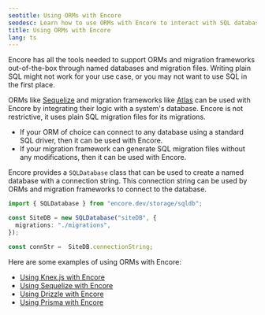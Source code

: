 ```yaml
---
seotitle: Using ORMs with Encore
seodesc: Learn how to use ORMs with Encore to interact with SQL databases.
title: Using ORMs with Encore
lang: ts
---
```


Encore has all the tools needed to support ORMs and migration frameworks out-of-the-box through named databases and migration files. Writing plain SQL might not work for your use case, or you may not want to use SQL in the first place.

ORMs like [Sequelize](https://sequelize.org/) and migration frameworks like [Atlas](https://atlasgo.io/) can be used with Encore by integrating their logic with a system's database. Encore is not restrictive, it uses plain SQL migration files for its migrations.

* If your ORM of choice can connect to any database using a standard SQL driver, then it can be used with Encore.
* If your migration framework can generate SQL migration files without any modifications, then it can be used with Encore.

Encore provides a `SQLDatabase` class that can be used to create a named database with a connection string. This connection string can be used by ORMs and migration frameworks to connect to the database.

```typescript
import { SQLDatabase } from "encore.dev/storage/sqldb";

const SiteDB = new SQLDatabase("siteDB", {
  migrations: "./migrations",
});

const connStr =  SiteDB.connectionString;
```

Here are some examples of using ORMs with Encore:
* [Using Knex.js with Encore](/docs/ts/develop/orms/knex)
* [Using Sequelize with Encore](/docs/ts/develop/orms/sequelize)
* [Using Drizzle with Encore](/docs/ts/develop/orms/drizzle)
* [Using Prisma with Encore](/docs/ts/develop/orms/prisma)